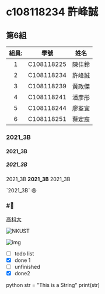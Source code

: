 # c108118234 許峰誠
## 第6組
|組員:| 學號 |姓名|
|:---:|:---:|:---:|
|1|C108118225|陳佳鈴|
|2|C108118234|許峰誠|
|3|C108118239|黃政傑|
|4|C108118241|潘彥彤|
|5|C108118244|廖荃宜|
|6|C108118251|蔡定宸

### 2021_3B

#### 2021_3B

##### 2021_3B

2021_3B **2021_3B** 2021_3B

ˋ2021_3Bˋ :laughing:
### #:dog:

[高科大](http://www.nkust.edu.tw)

![NKUST](https://www.nkust.edu.tw/var/file/0/1000/img/513/182513897.png "NKUST")

![img](https://www.nkust.edu.tw/var/file/0/1000/pictures/123/m/mczh-tw400x400_small49226_105071402987.jpg)

- [ ] todo list
- [x] done 1
- [ ] unfinished
- [x] done2

python
str = "This is a String"
print(str)

